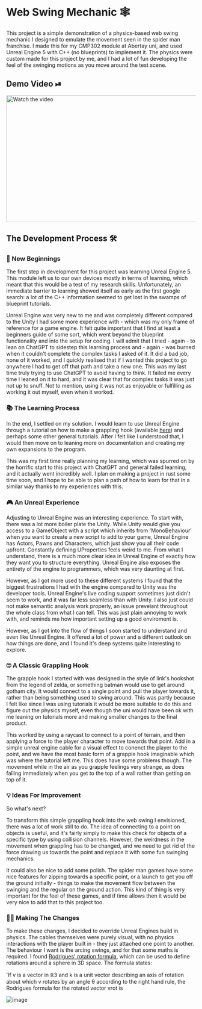 # Web Swing Mechanic 🕸
This project is a simple demonstration of a physics-based web swing mechanic I designed to emulate the movement seen in the spider 
man franchise. I made this for my CMP302 module at Abertay uni, and used Unreal Engine 5 with C++ (no blueprints) to implement it. 
The physics were custom made for this project by me, and I had a lot of fun developing the feel of the swinging motions 
as you move around the test scene.

## Demo Video ⏯
<a href="https://www.youtube.com/watch?v=yX-MT0WEeu4">
  <img src="https://img.youtube.com/vi/yX-MT0WEeu4/maxresdefault.jpg" alt="Watch the video" width="600" height="337">
</a>

## The Development Process 🛠

### 🐣 New Beginnings
The first step in development for this project was learning Unreal Engine 5. This module left us to our own devices mostly in terms 
of learning, which meant that this would be a test of my research skills. Unfortunately, an immediate barrier to learning showed 
itself as early as the first google search: a lot of the C++ information seemed to get lost in the swamps of blueprint tutorials.

Unreal Engine was very new to me and was completely different compared to the Unity I had some more experience with - which was my 
only frame of reference for a game engine. It felt quite important that I find at least a beginners guide of some sort, which went
beyond the blueprint functionality and into the setup for coding. I will admit that I tried - again - to lean on ChatGPT to sidestep
this learning process and - again - was burned when it couldn't complete the complex tasks I asked of it. It did a bad job, none of 
it worked, and I quickly realised that if I wanted this project to go anywhere I had to get off that path and take a new one. This
was my last time truly trying to use ChatGPT to avoid having to think. It failed me every time I leaned on it to hard, and it was 
clear that for complex tasks it was just not up to snuff. Not to mention, using it was not as enjoyable or fulfilling as working it 
out myself, even when it worked. 

### 📚 The Learning Process
In the end, I settled on my solution. I would learn to use Unreal Engine through a tutorial on how to make a grappling hook (available
[here](https://www.youtube.com/watch?v=HvKfbWPu79w)) and perhaps some other general tutorials. After I felt like I understood that, 
I would then move on to leaning more on documentation and creating my own expansions to the program. 

This was my first time really planning my learning, which was spurred on by the horrific start to this project with ChatGPT and 
general failed learning, and it actually went incredibly well. I plan on making a project in rust some time soon, and I hope to be 
able to plan a path of how to learn for that in a similar way thanks to my experiences with this.

### 🎮 An Unreal Experience
Adjusting to Unreal Engine was an interesting experience. To start with, there was a lot more boiler plate the Unity. While Unity 
would give you access to a GameObject with a script which inherits from 'MonoBehaviour' when you want to create a new script to add 
to your game, Unreal Engine has Actors, Pawns and Characters, which just show you all their code upfront. Constantly defining 
UProperties feels weird to me. From what I understand, there is a much more clear idea in Unreal Engine of exactly how they want 
you to structure everything. Unreal Engine also exposes the entirety of the engine to programmers, which was very daunting at first. 

However, as I got more used to these different systems I found that the biggest frustrations I had with the engine compared to Unity 
was the developer tools. Unreal Engine's live coding support sometimes just didn't seem to work, and it was far less seamless than
with Unity. I also just could not make semantic analysis work properly, an issue prevelant throughout the whole class from what I can 
tell. This was just plain annoying to work with, and reminds me how important setting up a good enviroment is. 

However, as I got into the flow of things I soon started to understand and even like Unreal Engine. It offered a lot of power and a
different outlook on how things are done, and I found it's deep systems quite interesting to explore.

### 🙄 A Classic Grappling Hook
The grapple hook I started with was designed in the style of link's hookshot from the legend of zelda, or something batman would use 
to get around gotham city. It would connect to a single point and pull the player towards it, rather than being something used to 
swing around. This was partly because I felt like since I was using tutorials it would be more suitable to do this and figure out 
the physics myself, even though the uni would have been ok with me leaning on tutorials more and making smaller changes to the final
product. 

This worked by using a raycast to connect to a point of terrain, and then applying a force to the player character to move towards 
that point. Add in a simple unreal engine cable for a visual effect to conenct the player to the point, and we have the most basic
form of a grapple hook imaginable which was where the tutorial left me. This does have some problems though. The movement while in the 
air as you grapple feelings very strange, as does falling immediately when you get to the top of a wall rather than getting on top of 
it.

### 💡 Ideas For Improvement
So what's next? 

To transform this simple grappling hook into the web swing I envisioned, there was a lot of work still to do. The idea of connecting
to a point on objects is useful, and it's fairly simply to make this check for objects of a specific type by using collision channels.
However, the weirdness in the movement when grappling has to be changed, and we need to get rid of the force drawing us towards the
point and replace it with some fun swinging mechanics.

It could also be nice to add some polish. The spider man games have some nice features for zipping towards a specific point, or a launch
to get you off the ground initially - things to make the movement flow between the swinging and the regular on the ground action. This
kind of thing is very important for the feel of these games, and if time allows then it would be very nice to add that to this project
too.

### 👨‍💻 Making The Changes
To make these changes, I decided to override Unreal Engines build in physics. The cables themselves were purely visual, with no physics
interactions with the player built in - they just attached one point to another. The behaviour I want is the arcing swings, and for
that some maths is required. I found [Rodrigues' rotation formula](https://en.wikipedia.org/wiki/Rodrigues'_rotation_formula), which can
be used to define rotations around a sphere in 3D space. The formula states:

'If v is a vector in ℝ3 and k is a unit vector describing an axis of rotation about which v rotates by an angle θ according to the right hand rule, the Rodrigues formula for the rotated vector vrot is

![image](https://github.com/user-attachments/assets/c5975eb7-2b71-47d6-b289-2e4c65d015d1)





